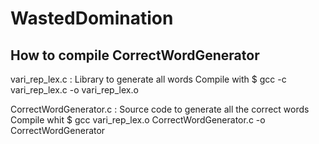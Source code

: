 # WastedDomination
## How to compile CorrectWordGenerator

 vari_rep_lex.c : Library to generate all words
 Compile with 
	$ gcc -c vari_rep_lex.c -o vari_rep_lex.o

 CorrectWordGenerator.c : Source code to generate all the correct words
 Compile whit 
	$ gcc vari_rep_lex.o CorrectWordGenerator.c -o CorrectWordGenerator
